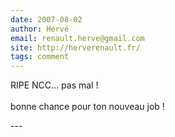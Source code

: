 ```yaml
---
date: 2007-08-02
author: Hervé
email: renault.herve@gmail.com
site: http://herverenault.fr/
tags: comment
---
```


<p>RIPE NCC... pas mal !<br />
<br />
bonne chance pour ton nouveau job !<br />
</p>
---